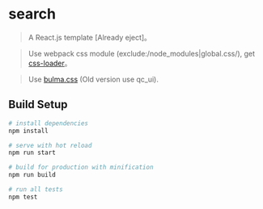 # search

> A React.js template [Already eject]。

> Use webpack css module (exclude:/node_modules|global\.css/), get [css-loader](https://github.com/webpack-contrib/css-loader)。

> Use [bulma.css](https://bulma.io) (Old version use qc_ui).

## Build Setup

``` bash
# install dependencies
npm install

# serve with hot reload
npm run start

# build for production with minification
npm run build

# run all tests
npm test
```

